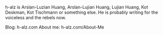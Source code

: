 h-alz is Arslan-Luzian Huang, Arslan-Lujian Huang, Lujian Huang, Kot Deskman, Kot Tischmann or something else. He is probably writing for the voiceless and the rebels now.

Blog: h-alz.com
About me: h-alz.com/About-Me
